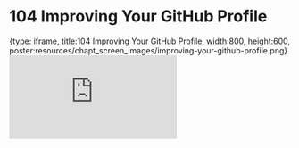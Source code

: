 # 104 Improving Your GitHub Profile
 
{type: iframe, title:104 Improving Your GitHub Profile, width:800, height:600, poster:resources/chapt_screen_images/improving-your-github-profile.png}
![](https://datatrail-jhu.github.io/DataTrail/no_toc/improving-your-github-profile.html)
 

 
